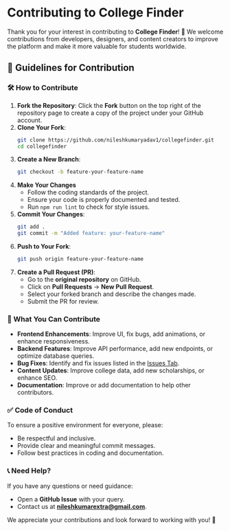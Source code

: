 # Contributing to College Finder

Thank you for your interest in contributing to **College Finder**! 🚀 We welcome contributions from developers, designers, and content creators to improve the platform and make it more valuable for students worldwide.

## 📜 Guidelines for Contribution

### 🛠 How to Contribute
1. **Fork the Repository**: Click the **Fork** button on the top right of the repository page to create a copy of the project under your GitHub account.
2. **Clone Your Fork**:
   ```bash
   git clone https://github.com/nileshkumaryadav1/collegefinder.git
   cd collegefinder
   ```
3. **Create a New Branch**:
   ```bash
   git checkout -b feature-your-feature-name
   ```
4. **Make Your Changes**
   - Follow the coding standards of the project.
   - Ensure your code is properly documented and tested.
   - Run `npm run lint` to check for style issues.
5. **Commit Your Changes**:
   ```bash
   git add .
   git commit -m "Added feature: your-feature-name"
   ```
6. **Push to Your Fork**:
   ```bash
   git push origin feature-your-feature-name
   ```
7. **Create a Pull Request (PR)**:
   - Go to the **original repository** on GitHub.
   - Click on **Pull Requests** → **New Pull Request**.
   - Select your forked branch and describe the changes made.
   - Submit the PR for review.

### 🚀 What You Can Contribute
- **Frontend Enhancements**: Improve UI, fix bugs, add animations, or enhance responsiveness.
- **Backend Features**: Improve API performance, add new endpoints, or optimize database queries.
- **Bug Fixes**: Identify and fix issues listed in the [Issues Tab](https://github.com/nileshkumaryadav1/collegefinder/issues).
- **Content Updates**: Improve college data, add new scholarships, or enhance SEO.
- **Documentation**: Improve or add documentation to help other contributors.

### ✅ Code of Conduct
To ensure a positive environment for everyone, please:
- Be respectful and inclusive.
- Provide clear and meaningful commit messages.
- Follow best practices in coding and documentation.

### 📞 Need Help?
If you have any questions or need guidance:
- Open a **GitHub Issue** with your query.
- Contact us at **nileshkumarextra@gmail.com**.

We appreciate your contributions and look forward to working with you! 🎉
